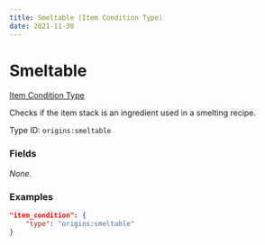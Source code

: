 ```yaml
---
title: Smeltable (Item Condition Type)
date: 2021-11-30
---
```


# Smeltable

[Item Condition Type](../item_condition_types.md)

Checks if the item stack is an ingredient used in a smelting recipe.

Type ID: `origins:smeltable`


### Fields

_None._


### Examples

```json
"item_condition": {
    "type": "origins:smeltable"
}
```
